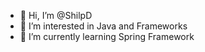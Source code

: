 - 👋 Hi, I’m @ShilpD
- 👀 I’m interested in Java and Frameworks
- 🌱 I’m currently learning Spring Framework


<!---
ShilpD/ShilpD is a ✨ special ✨ repository because its `README.md` (this file) appears on your GitHub profile.
You can click the Preview link to take a look at your changes.
--->
